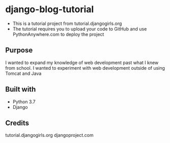 # django-blog-tutorial
* This is a tutorial project from tutorial.djangogirls.org
* The tutorial requires you to upload your code to GitHub and use PythonAnywhere.com to deploy the project


## Purpose 
I wanted to expand my knowledge of web development past what I knew from school. I wanted to experiment with web development outside of using Tomcat and Java

## Built with
* Python 3.7
* Django


## Credits
tutorial.djangogirls.org
djangoproject.com
